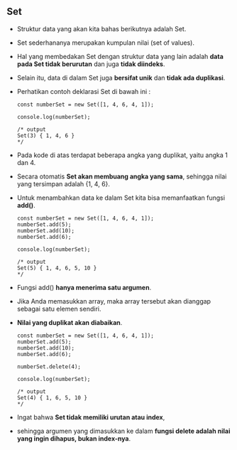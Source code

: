 ## Set

- Struktur data yang akan kita bahas berikutnya adalah Set.
- Set sederhananya merupakan kumpulan nilai (set of values).
- Hal yang membedakan Set dengan struktur data yang lain adalah **data pada Set tidak berurutan** dan juga **tidak diindeks**.
- Selain itu, data di dalam Set juga **bersifat unik** dan **tidak ada duplikasi**.
- Perhatikan contoh deklarasi Set di bawah ini :

  ```
  const numberSet = new Set([1, 4, 6, 4, 1]);

  console.log(numberSet);

  /* output
  Set(3) { 1, 4, 6 }
  */
  ```

- Pada kode di atas terdapat beberapa angka yang duplikat, yaitu angka 1 dan 4.
- Secara otomatis **Set akan membuang angka yang sama**, sehingga nilai yang tersimpan adalah {1, 4, 6}.
- Untuk menambahkan data ke dalam Set kita bisa memanfaatkan fungsi **add()**.

  ```
  const numberSet = new Set([1, 4, 6, 4, 1]);
  numberSet.add(5);
  numberSet.add(10);
  numberSet.add(6);

  console.log(numberSet);

  /* output
  Set(5) { 1, 4, 6, 5, 10 }
  */
  ```

- Fungsi add() **hanya menerima satu argumen**.
- Jika Anda memasukkan array, maka array tersebut akan dianggap sebagai satu elemen sendiri.
- **Nilai yang duplikat akan diabaikan**.

  ```
  const numberSet = new Set([1, 4, 6, 4, 1]);
  numberSet.add(5);
  numberSet.add(10);
  numberSet.add(6);

  numberSet.delete(4);

  console.log(numberSet);

  /* output
  Set(4) { 1, 6, 5, 10 }
  */
  ```

- Ingat bahwa **Set tidak memiliki urutan atau index**,
- sehingga argumen yang dimasukkan ke dalam **fungsi delete adalah nilai yang ingin dihapus, bukan index-nya**.
